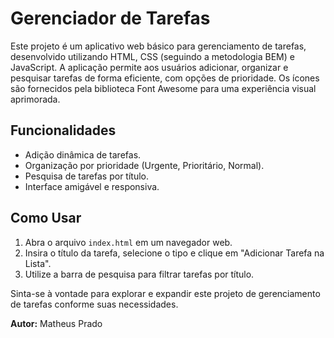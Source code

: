 # Gerenciador de Tarefas

Este projeto é um aplicativo web básico para gerenciamento de tarefas, desenvolvido utilizando HTML, CSS (seguindo a metodologia BEM) e JavaScript. A aplicação permite aos usuários adicionar, organizar e pesquisar tarefas de forma eficiente, com opções de prioridade. Os ícones são fornecidos pela biblioteca Font Awesome para uma experiência visual aprimorada.

## Funcionalidades

- Adição dinâmica de tarefas.
- Organização por prioridade (Urgente, Prioritário, Normal).
- Pesquisa de tarefas por título.
- Interface amigável e responsiva.

## Como Usar

1. Abra o arquivo `index.html` em um navegador web.
2. Insira o título da tarefa, selecione o tipo e clique em "Adicionar Tarefa na Lista".
3. Utilize a barra de pesquisa para filtrar tarefas por título.

Sinta-se à vontade para explorar e expandir este projeto de gerenciamento de tarefas conforme suas necessidades.

**Autor:** Matheus Prado
